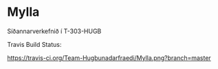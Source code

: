 Mylla
=====

Síðannarverkefnið í T-303-HUGB

Travis Build Status:

https://travis-ci.org/Team-Hugbunadarfraedi/Mylla.png?branch=master

